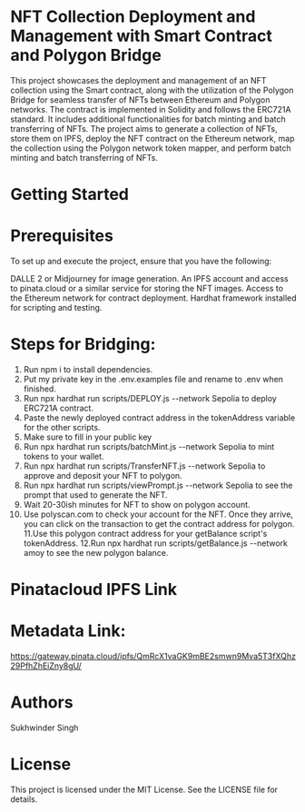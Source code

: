 # NFT Collection Deployment and Management with Smart Contract and Polygon Bridge

This project showcases the deployment and management of an NFT collection using the Smart contract, along with the utilization of the Polygon Bridge for seamless transfer of NFTs between Ethereum and Polygon networks. The contract is implemented in Solidity and follows the ERC721A standard. It includes additional functionalities for batch minting and batch transferring of NFTs. The project aims to generate a collection of NFTs, store them on IPFS, deploy the NFT contract on the Ethereum network, map the collection using the Polygon network token mapper, and perform batch minting and batch transferring of NFTs.

# Getting Started

# Prerequisites

To set up and execute the project, ensure that you have the following:

DALLE 2 or Midjourney for image generation.
An IPFS account and access to pinata.cloud or a similar service for storing the NFT images.
Access to the Ethereum network for contract deployment.
Hardhat framework installed for scripting and testing.

# Steps for Bridging:

1. Run npm i to install dependencies.
2. Put my private key in the .env.examples file and rename to .env when finished.
3. Run  npx hardhat run scripts/DEPLOY.js --network Sepolia to deploy ERC721A contract.
4. Paste the newly deployed contract address in the tokenAddress variable for the other scripts.
5. Make sure to fill in your public key
6. Run npx hardhat run scripts/batchMint.js --network Sepolia to mint tokens to your wallet.
7. Run npx hardhat run scripts/TransferNFT.js --network Sepolia to approve and deposit your NFT to polygon.
8. Run npx hardhat run scripts/viewPrompt.js --network Sepolia to see the prompt that used to generate the NFT.
9. Wait 20-30ish minutes for NFT to show on polygon account.
10. Use polyscan.com to check your account for the NFT. Once they arrive, you can click on the transaction to get the contract address for polygon.
11.Use this polygon contract address for your getBalance script's tokenAddress.
12.Run npx hardhat run scripts/getBalance.js --network amoy to see the new polygon balance.

# Pinatacloud IPFS Link

# Metadata Link: 
https://gateway.pinata.cloud/ipfs/QmRcX1vaGK9mBE2smwn9Mva5T3fXQhz29PfhZhEiZny8gU/

# Authors
Sukhwinder Singh

# License
This project is licensed under the MIT License. See the LICENSE file for details.

